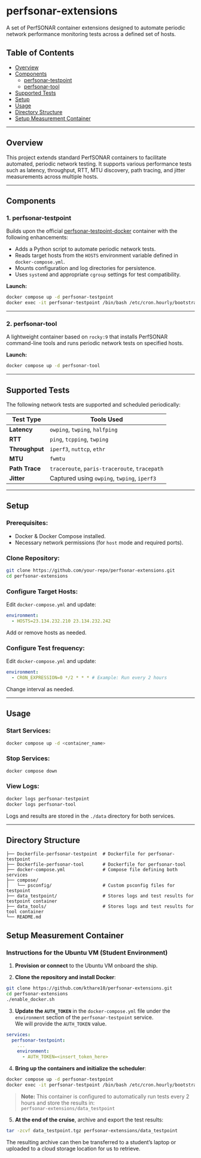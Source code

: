# perfsonar-extensions

A set of PerfSONAR container extensions designed to automate periodic network performance monitoring tests across a defined set of hosts.

## Table of Contents

- [Overview](#overview)
- [Components](#components)
  - [perfsonar-testpoint](#perfsonar-testpoint)
  - [perfsonar-tool](#perfsonar-tool)
- [Supported Tests](#supported-tests)
- [Setup](#setup)
- [Usage](#usage)
- [Directory Structure](#directory-structure)
- [Setup Measurement Container](#setup-measurement-container)

---

## Overview

This project extends standard PerfSONAR containers to facilitate automated, periodic network testing. It supports various performance tests such as latency, throughput, RTT, MTU discovery, path tracing, and jitter measurements across multiple hosts.

---

## Components

### 1. **perfsonar-testpoint**

Builds upon the official [perfsonar-testpoint-docker](https://github.com/perfsonar/perfsonar-testpoint-docker) container with the following enhancements:

- Adds a Python script to automate periodic network tests.
- Reads target hosts from the `HOSTS` environment variable defined in `docker-compose.yml`.
- Mounts configuration and log directories for persistence.
- Uses `systemd` and appropriate `cgroup` settings for test compatibility.

**Launch:**
```bash
docker compose up -d perfsonar-testpoint
docker exec -it perfsonar-testpoint /bin/bash /etc/cron.hourly/bootstrap_cron.sh
```

---

### 2. **perfsonar-tool**

A lightweight container based on `rocky:9` that installs PerfSONAR command-line tools and runs periodic network tests on specified hosts.

**Launch:**
```bash
docker compose up -d perfsonar-tool
```

---

## Supported Tests

The following network tests are supported and scheduled periodically:

| Test Type      | Tools Used                                                                |
|----------------|-------------------------------------------------------------------------|
| **Latency**    | `owping`, `twping`, `halfping`                                           |
| **RTT**        | `ping`, `tcpping`, `twping`                                              |
| **Throughput** | `iperf3`, `nuttcp`, `ethr`                                               |
| **MTU**        | `fwmtu`                                                                  |
| **Path Trace** | `traceroute`, `paris-traceroute`, `tracepath`                            |
| **Jitter**     | Captured using `owping`, `twping`, `iperf3`                              |

---

## Setup

### Prerequisites:

- Docker & Docker Compose installed.
- Necessary network permissions (for `host` mode and required ports).
  
### Clone Repository:
```bash
git clone https://github.com/your-repo/perfsonar-extensions.git
cd perfsonar-extensions
```

### Configure Target Hosts:

Edit `docker-compose.yml` and update:
```yaml
environment:
  - HOSTS=23.134.232.210 23.134.232.242
```
Add or remove hosts as needed.

### Configure Test frequency:

Edit `docker-compose.yml` and update:
```yaml
environment:
  - CRON_EXPRESSION=0 */2 * * * # Example: Run every 2 hours
```
Change interval as needed.

---

## Usage

### Start Services:

```bash
docker compose up -d <container_name>
```

### Stop Services:

```bash
docker compose down
```

### View Logs:

```bash
docker logs perfsonar-testpoint
docker logs perfsonar-tool
```

Logs and results are stored in the `./data` directory for both services.

---

## Directory Structure

```
├── Dockerfile-perfsonar-testpoint  # Dockerfile for perfsonar-testpoint
├── Dockerfile-perfsonar-tool       # Dockerfile for perfsonar-tool
├── docker-compose.yml              # Compose file defining both services
├── compose/
│   └── psconfig/                   # Custom psconfig files for testpoint
├── data_testpoint/                 # Stores logs and test results for testpoint container
├── data_tools/                     # Stores logs and test results for tool container
└── README.md
```

## Setup Measurement Container

### **Instructions for the Ubuntu VM (Student Environment)**

1. **Provision or connect** to the Ubuntu VM onboard the ship.

2. **Clone the repository and install Docker**:

```bash
git clone https://github.com/kthare10/perfsonar-extensions.git
cd perfsonar-extensions
./enable_docker.sh
```

3. **Update the `AUTH_TOKEN`** in the `docker-compose.yml` file under the `environment` section of the `perfsonar-testpoint` service.  
   We will provide the `AUTH_TOKEN` value.

```yaml
services:
  perfsonar-testpoint:
    ...
    environment:
      - AUTH_TOKEN=<insert_token_here>
```

4. **Bring up the containers and initialize the scheduler**:

```bash
docker compose up -d perfsonar-testpoint
docker exec -it perfsonar-testpoint /bin/bash /etc/cron.hourly/bootstrap_cron.sh
```

> **Note:** This container is configured to automatically run tests every 2 hours and store the results in:  
> `perfsonar-extensions/data_testpoint`

5. **At the end of the cruise**, archive and export the test results:

```bash
tar -zcvf data_testpoint.tgz perfsonar-extensions/data_testpoint
```

The resulting archive can then be transferred to a student’s laptop or uploaded to a cloud storage location for us to retrieve.

